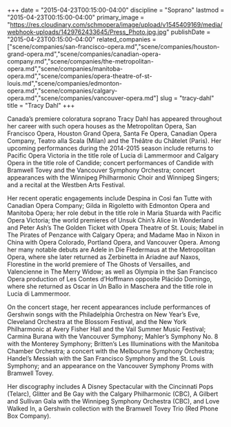 +++
date = "2015-04-23T00:15:00-04:00"
discipline = "Soprano"
lastmod = "2015-04-23T00:15:00-04:00"
primary_image = "https://res.cloudinary.com/schmopera/image/upload/v1545409169/media/webhook-uploads/1429762433645/Press_Photo.jpg.jpg"
publishDate = "2015-04-23T00:15:00-04:00"
related_companies = ["scene/companies/san-francisco-opera.md","scene/companies/houston-grand-opera.md","scene/companies/canadian-opera-company.md","scene/companies/the-metropolitan-opera.md","scene/companies/manitoba-opera.md","scene/companies/opera-theatre-of-st-louis.md","scene/companies/edmonton-opera.md","scene/companies/calgary-opera.md","scene/companies/vancouver-opera.md"]
slug = "tracy-dahl"
title = "Tracy Dahl"
+++

Canada’s premiere coloratura soprano Tracy Dahl has appeared throughout her career with such opera houses as the Metropolitan Opera, San Francisco Opera, Houston Grand Opera, Santa Fe Opera, Canadian Opera Company, Teatro alla Scala (Milan) and the Théâtre du Châtelet (Paris). Her upcoming performances during the 2014-2015 season include returns to Pacific Opera Victoria in the title role of Lucia di Lammermoor and Calgary Opera in the title role of Candide; concert performances of Candide with Bramwell Tovey and the Vancouver Symphony Orchestra; concert appearances with the Winnipeg Philharmonic Choir and Winnipeg Singers; and a recital at the Westben Arts Festival.

Her recent operatic engagements include Despina in Così fan Tutte with Canadian Opera Company; Gilda in Rigoletto with Edmonton Opera and Manitoba Opera; her role debut in the title role in Maria Stuarda with Pacific Opera Victoria; the world premieres of Unsuk Chin’s Alice in Wonderland and Peter Ash’s The Golden Ticket with Opera Theatre of St. Louis; Mabel in The Pirates of Penzance with Calgary Opera; and Madame Mao in Nixon in China with Opera Colorado, Portland Opera, and Vancouver Opera. Among her many notable debuts are Adele in Die Fledermaus at the Metropolitan Opera, where she later returned as Zerbinetta in Ariadne auf Naxos, Florestine in the world premiere of The Ghosts of Versailles, and Valencienne in The Merry Widow; as well as Olympia in the San Francisco Opera production of Les Contes d’Hoffmann opposite Plácido Domingo, where she returned as Oscar in Un Ballo in Maschera and the title role in Lucia di Lammermoor.
 
On the concert stage, her recent appearances include performances of Gershwin songs with the Philadelphia Orchestra on New Year’s Eve, Cleveland Orchestra at the Blossom Festival, and the New York Philharmonic at Avery Fisher Hall and the Vail Summer Music Festival; Carmina Burana with the Vancouver Symphony; Mahler’s Symphony No. 8 with the Monterey Symphony; Britten’s Les Illuminations with the Manitoba Chamber Orchestra; a concert with the Melbourne Symphony Orchestra; Handel’s Messiah with the San Francisco Symphony and the St. Louis Symphony; and an appearance on the Vancouver Symphony Proms with Bramwell Tovey.
  
Her discography includes A Disney Spectacular with the Cincinnati Pops (Telarc), Glitter and Be Gay with the Calgary Philharmonic (CBC), A Gilbert and Sullivan Gala with the Winnipeg Symphony Orchestra (CBC), and Love Walked In, a Gershwin collection with the Bramwell Tovey Trio (Red Phone Box Company).
